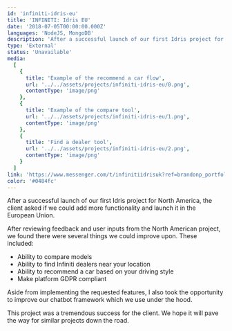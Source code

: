 ```yaml
---
id: 'infiniti-idris-eu'
title: 'INFINITI: Idris EU'
date: '2018-07-05T00:00:00.000Z'
languages: 'NodeJS, MongoDB'
description: 'After a successful launch of our first Idris project for North America, the client asked if we could add more functionality and launch it in the European Union. '
type: 'External'
status: 'Unavailable'
media:
  [
    {
      title: 'Example of the recommend a car flow',
      url: '../../assets/projects/infiniti-idris-eu/0.png',
      contentType: 'image/png'
    },
    {
      title: 'Example of the compare tool',
      url: '../../assets/projects/infiniti-idris-eu/1.png',
      contentType: 'image/png'
    },
    {
      title: 'Find a dealer tool',
      url: '../../assets/projects/infiniti-idris-eu/2.png',
      contentType: 'image/png'
    }
  ]
link: 'https://www.messenger.com/t/infinitiidrisuk?ref=brandonp_portfolio'
color: '#0484fc'
---
```


After a successful launch of our first Idris project for North America, the client asked if we could add more functionality and launch it in the European Union.

After reviewing feedback and user inputs from the North American project, we found there were several things we could improve upon. These included:

- Ability to compare models
- Ability to find Infiniti dealers near your location
- Ability to recommend a car based on your driving style
- Make platform GDPR compliant

Aside from implementing the requested features, I also took the opportunity to improve our chatbot framework which we use under the hood.

This project was a tremendous success for the client. We hope it will pave the way for similar projects down the road.
